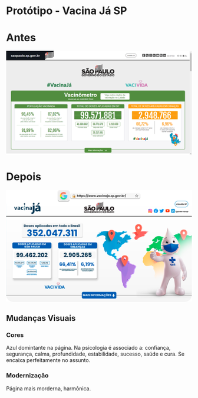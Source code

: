 # Protótipo  - Vacina Já SP
#  Antes 
![CursoemVideo](antes.png )
# Depois
![CursoemVideo](redesign.png)
##  Mudanças Visuais
### Cores
Azul domintante na página. Na psicologia é associado a: confiança, segurança, calma, profundidade, estabilidade, sucesso, saúde e cura.
Se encaixa perfeitamente no assunto.
### Modernização
Página mais morderna, harmônica.

